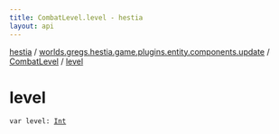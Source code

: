 ```yaml
---
title: CombatLevel.level - hestia
layout: api
---
```


<div class='api-docs-breadcrumbs'><a href="../../index.html">hestia</a> / <a href="../index.html">worlds.gregs.hestia.game.plugins.entity.components.update</a> / <a href="index.html">CombatLevel</a> / <a href="./level.html">level</a></div>

# level

<div class="signature"><code><span class="keyword">var </span><span class="identifier">level</span><span class="symbol">: </span><a href="https://kotlinlang.org/api/latest/jvm/stdlib/kotlin/-int/index.html"><span class="identifier">Int</span></a></code></div>
